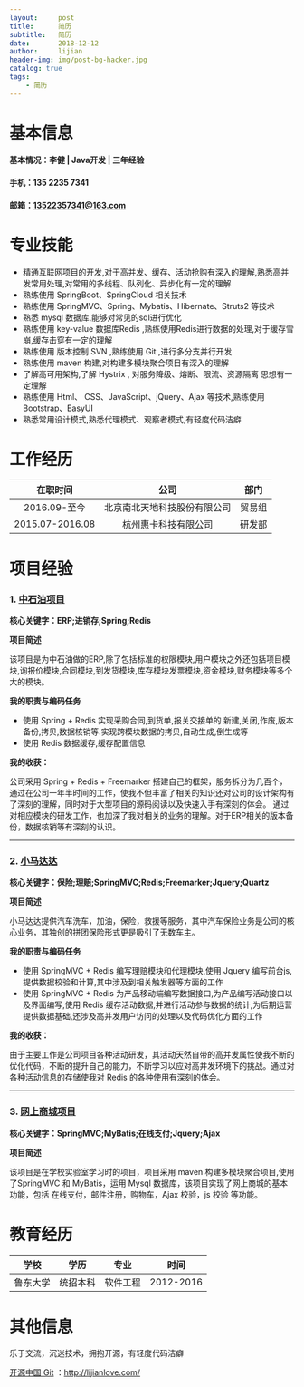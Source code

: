 ```yaml
---
layout:     post
title:      简历
subtitle:   简历
date:       2018-12-12
author:     lijian
header-img: img/post-bg-hacker.jpg
catalog: true
tags:
    - 简历
---
```


# 基本信息
#### 基本情况：李健 | Java开发 | 三年经验

#### 手机：135 2235 7341

#### 邮箱：<13522357341@163.com>

# 专业技能

* 精通互联网项目的开发,对于高并发、缓存、活动抢购有深入的理解,熟悉高并发常用处理,对常用的多线程、队列化、异步化有一定的理解
* 熟练使用 SpringBoot、SpringCloud 相关技术
* 熟练使用 SpringMVC、Spring、Mybatis、Hibernate、Struts2 等技术
* 熟悉 mysql 数据库,能够对常见的sql进行优化
* 熟练使用 key-value 数据库Redis ,熟练使用Redis进行数据的处理,对于缓存雪崩,缓存击穿有一定的理解
* 熟练使用 版本控制 SVN ,熟练使用 Git ,进行多分支并行开发
* 熟练使用 maven 构建,对构建多模块聚合项目有深入的理解
* 了解高可用架构,了解 Hystrix , 对服务降级、熔断、限流、资源隔离 思想有一定理解
* 熟练使用 Html、 CSS、JavaScript、jQuery、Ajax 等技术,熟练使用 Bootstrap、EasyUI
* 熟悉常用设计模式,熟悉代理模式、观察者模式,有轻度代码洁癖

# 工作经历

| 在职时间 | 公司 | 部门 |
| :-: | :-: | :-: |
2016.09-至今 | 北京南北天地科技股份有限公司 | 贸易组 |
2015.07-2016.08 | 杭州惠卡科技有限公司 | 研发部 |

# 项目经验
### 1. [中石油项目](http://o.snsoft.com.cn/n9std/ "中石油")
**核心关键字：ERP;进销存;Spring;Redis**

**项目简述**

该项目是为中石油做的ERP,除了包括标准的权限模块,用户模块之外还包括项目模块,询报价模块,合同模块,到发货模块,库存模块发票模块,资金模块,财务模块等多个大的模块。

**我的职责与编码任务**

* 使用 Spring + Redis 实现采购合同,到货单,报关交接单的 新建,关闭,作废,版本备份,拷贝,数据核销等.实现跨模块数据的拷贝,自动生成,倒生成等
* 使用 Redis 数据缓存,缓存配置信息

**我的收获：**

公司采用 Spring + Redis + Freemarker 搭建自己的框架，服务拆分为几百个，通过在公司一年半时间的工作，使我不但丰富了相关的知识还对公司的设计架构有了深刻的理解，同时对于大型项目的源码阅读以及快速入手有深刻的体会。
通过对相应模块的研发工作，也加深了我对相关的业务的理解。对于ERP相关的版本备份，数据核销等有深刻的认识。

----------------------------------

### 2. [小马达达](http://www.pc6.com/down.asp?id=190339 "小马达达")
**核心关键字：保险;理赔;SpringMVC;Redis;Freemarker;Jquery;Quartz**

**项目简述**

小马达达提供汽车洗车，加油，保险，救援等服务，其中汽车保险业务是公司的核心业务，其独创的拼团保险形式更是吸引了无数车主。

**我的职责与编码任务**

* 使用 SpringMVC + Redis 编写理赔模块和代理模块,使用 Jquery 编写前台js,提供数据校验和计算,其中涉及到相关触发器等方面的工作
* 使用 SpringMVC + Redis 为产品移动端编写数据接口,为产品编写活动接口以及界面编写,使用 Redis 缓存活动数据,并进行活动参与数据的统计,为后期运营提供数据基础,还涉及高并发用户访问的处理以及代码优化方面的工作

**我的收获：**

由于主要工作是公司项目各种活动研发，其活动天然自带的高并发属性使我不断的优化代码，不断的提升自己的能力，不断学习以应对高并发环境下的挑战。通过对各种活动信息的存储使我对 Redis 的各种使用有深刻的体会。

------------------
### 3. [网上商城项目](https://gitee.com/lizi2/goods "开源中国")
**核心关键字：SpringMVC;MyBatis;在线支付;Jquery;Ajax**

**项目简述**

该项目是在学校实验室学习时的项目，项目采用 maven 构建多模块聚合项目,使用了SpringMVC 和 MyBatis，运用 Mysql 数据库，该项目实现了网上商城的基本功能，包括 在线支付，邮件注册，购物车，Ajax 校验，js 校验 等功能。


# 教育经历

| 学校 | 学历 | 专业 | 时间 | 
| :---: | :---: | :---: |:---: |
| 鲁东大学 | 统招本科 | 软件工程 | 2012-2016 |

# 其他信息
乐于交流，沉迷技术，拥抱开源，有轻度代码洁癖


[开源中国 Git](http://lijianlove.com/ "开源中国") ：http://lijianlove.com/